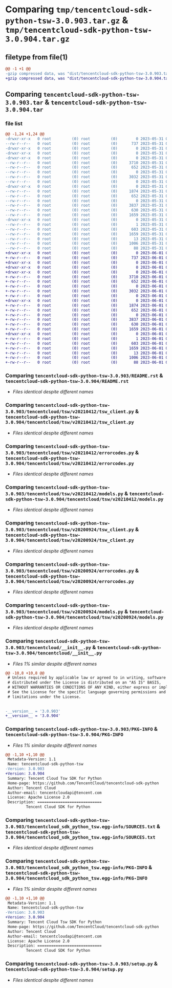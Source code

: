 # Comparing `tmp/tencentcloud-sdk-python-tsw-3.0.903.tar.gz` & `tmp/tencentcloud-sdk-python-tsw-3.0.904.tar.gz`

## filetype from file(1)

```diff
@@ -1 +1 @@
-gzip compressed data, was "dist/tencentcloud-sdk-python-tsw-3.0.903.tar", last modified: Wed May 31 02:25:12 2023, max compression
+gzip compressed data, was "dist/tencentcloud-sdk-python-tsw-3.0.904.tar", last modified: Thu Jun  1 02:50:14 2023, max compression
```

## Comparing `tencentcloud-sdk-python-tsw-3.0.903.tar` & `tencentcloud-sdk-python-tsw-3.0.904.tar`

### file list

```diff
@@ -1,24 +1,24 @@
-drwxr-xr-x   0 root         (0) root         (0)        0 2023-05-31 02:25:12.000000 tencentcloud-sdk-python-tsw-3.0.903/
--rw-r--r--   0 root         (0) root         (0)      737 2023-05-31 02:25:12.000000 tencentcloud-sdk-python-tsw-3.0.903/README.rst
-drwxr-xr-x   0 root         (0) root         (0)        0 2023-05-31 02:25:12.000000 tencentcloud-sdk-python-tsw-3.0.903/tencentcloud/
-drwxr-xr-x   0 root         (0) root         (0)        0 2023-05-31 02:25:12.000000 tencentcloud-sdk-python-tsw-3.0.903/tencentcloud/tsw/
-drwxr-xr-x   0 root         (0) root         (0)        0 2023-05-31 02:25:12.000000 tencentcloud-sdk-python-tsw-3.0.903/tencentcloud/tsw/v20210412/
--rw-r--r--   0 root         (0) root         (0)     3710 2023-05-31 02:25:12.000000 tencentcloud-sdk-python-tsw-3.0.903/tencentcloud/tsw/v20210412/tsw_client.py
--rw-r--r--   0 root         (0) root         (0)      652 2023-05-31 02:25:12.000000 tencentcloud-sdk-python-tsw-3.0.903/tencentcloud/tsw/v20210412/errorcodes.py
--rw-r--r--   0 root         (0) root         (0)        0 2023-05-31 02:25:12.000000 tencentcloud-sdk-python-tsw-3.0.903/tencentcloud/tsw/v20210412/__init__.py
--rw-r--r--   0 root         (0) root         (0)     3032 2023-05-31 02:25:12.000000 tencentcloud-sdk-python-tsw-3.0.903/tencentcloud/tsw/v20210412/models.py
--rw-r--r--   0 root         (0) root         (0)        0 2023-05-31 02:25:12.000000 tencentcloud-sdk-python-tsw-3.0.903/tencentcloud/tsw/__init__.py
-drwxr-xr-x   0 root         (0) root         (0)        0 2023-05-31 02:25:12.000000 tencentcloud-sdk-python-tsw-3.0.903/tencentcloud/tsw/v20200924/
--rw-r--r--   0 root         (0) root         (0)     1874 2023-05-31 02:25:12.000000 tencentcloud-sdk-python-tsw-3.0.903/tencentcloud/tsw/v20200924/tsw_client.py
--rw-r--r--   0 root         (0) root         (0)      652 2023-05-31 02:25:12.000000 tencentcloud-sdk-python-tsw-3.0.903/tencentcloud/tsw/v20200924/errorcodes.py
--rw-r--r--   0 root         (0) root         (0)        0 2023-05-31 02:25:12.000000 tencentcloud-sdk-python-tsw-3.0.903/tencentcloud/tsw/v20200924/__init__.py
--rw-r--r--   0 root         (0) root         (0)     3837 2023-05-31 02:25:12.000000 tencentcloud-sdk-python-tsw-3.0.903/tencentcloud/tsw/v20200924/models.py
--rw-r--r--   0 root         (0) root         (0)      630 2023-05-31 02:25:12.000000 tencentcloud-sdk-python-tsw-3.0.903/tencentcloud/__init__.py
--rw-r--r--   0 root         (0) root         (0)     1659 2023-05-31 02:25:12.000000 tencentcloud-sdk-python-tsw-3.0.903/PKG-INFO
-drwxr-xr-x   0 root         (0) root         (0)        0 2023-05-31 02:25:12.000000 tencentcloud-sdk-python-tsw-3.0.903/tencentcloud_sdk_python_tsw.egg-info/
--rw-r--r--   0 root         (0) root         (0)        1 2023-05-31 02:25:12.000000 tencentcloud-sdk-python-tsw-3.0.903/tencentcloud_sdk_python_tsw.egg-info/dependency_links.txt
--rw-r--r--   0 root         (0) root         (0)      603 2023-05-31 02:25:12.000000 tencentcloud-sdk-python-tsw-3.0.903/tencentcloud_sdk_python_tsw.egg-info/SOURCES.txt
--rw-r--r--   0 root         (0) root         (0)     1659 2023-05-31 02:25:12.000000 tencentcloud-sdk-python-tsw-3.0.903/tencentcloud_sdk_python_tsw.egg-info/PKG-INFO
--rw-r--r--   0 root         (0) root         (0)       13 2023-05-31 02:25:12.000000 tencentcloud-sdk-python-tsw-3.0.903/tencentcloud_sdk_python_tsw.egg-info/top_level.txt
--rw-r--r--   0 root         (0) root         (0)     1006 2023-05-31 02:25:12.000000 tencentcloud-sdk-python-tsw-3.0.903/setup.py
--rw-r--r--   0 root         (0) root         (0)       88 2023-05-31 02:25:12.000000 tencentcloud-sdk-python-tsw-3.0.903/setup.cfg
+drwxr-xr-x   0 root         (0) root         (0)        0 2023-06-01 02:50:14.000000 tencentcloud-sdk-python-tsw-3.0.904/
+-rw-r--r--   0 root         (0) root         (0)      737 2023-06-01 02:50:14.000000 tencentcloud-sdk-python-tsw-3.0.904/README.rst
+drwxr-xr-x   0 root         (0) root         (0)        0 2023-06-01 02:50:14.000000 tencentcloud-sdk-python-tsw-3.0.904/tencentcloud/
+drwxr-xr-x   0 root         (0) root         (0)        0 2023-06-01 02:50:14.000000 tencentcloud-sdk-python-tsw-3.0.904/tencentcloud/tsw/
+drwxr-xr-x   0 root         (0) root         (0)        0 2023-06-01 02:50:14.000000 tencentcloud-sdk-python-tsw-3.0.904/tencentcloud/tsw/v20210412/
+-rw-r--r--   0 root         (0) root         (0)     3710 2023-06-01 02:50:14.000000 tencentcloud-sdk-python-tsw-3.0.904/tencentcloud/tsw/v20210412/tsw_client.py
+-rw-r--r--   0 root         (0) root         (0)      652 2023-06-01 02:50:14.000000 tencentcloud-sdk-python-tsw-3.0.904/tencentcloud/tsw/v20210412/errorcodes.py
+-rw-r--r--   0 root         (0) root         (0)        0 2023-06-01 02:50:14.000000 tencentcloud-sdk-python-tsw-3.0.904/tencentcloud/tsw/v20210412/__init__.py
+-rw-r--r--   0 root         (0) root         (0)     3032 2023-06-01 02:50:14.000000 tencentcloud-sdk-python-tsw-3.0.904/tencentcloud/tsw/v20210412/models.py
+-rw-r--r--   0 root         (0) root         (0)        0 2023-06-01 02:50:14.000000 tencentcloud-sdk-python-tsw-3.0.904/tencentcloud/tsw/__init__.py
+drwxr-xr-x   0 root         (0) root         (0)        0 2023-06-01 02:50:14.000000 tencentcloud-sdk-python-tsw-3.0.904/tencentcloud/tsw/v20200924/
+-rw-r--r--   0 root         (0) root         (0)     1874 2023-06-01 02:50:14.000000 tencentcloud-sdk-python-tsw-3.0.904/tencentcloud/tsw/v20200924/tsw_client.py
+-rw-r--r--   0 root         (0) root         (0)      652 2023-06-01 02:50:14.000000 tencentcloud-sdk-python-tsw-3.0.904/tencentcloud/tsw/v20200924/errorcodes.py
+-rw-r--r--   0 root         (0) root         (0)        0 2023-06-01 02:50:14.000000 tencentcloud-sdk-python-tsw-3.0.904/tencentcloud/tsw/v20200924/__init__.py
+-rw-r--r--   0 root         (0) root         (0)     3837 2023-06-01 02:50:14.000000 tencentcloud-sdk-python-tsw-3.0.904/tencentcloud/tsw/v20200924/models.py
+-rw-r--r--   0 root         (0) root         (0)      630 2023-06-01 02:50:14.000000 tencentcloud-sdk-python-tsw-3.0.904/tencentcloud/__init__.py
+-rw-r--r--   0 root         (0) root         (0)     1659 2023-06-01 02:50:14.000000 tencentcloud-sdk-python-tsw-3.0.904/PKG-INFO
+drwxr-xr-x   0 root         (0) root         (0)        0 2023-06-01 02:50:14.000000 tencentcloud-sdk-python-tsw-3.0.904/tencentcloud_sdk_python_tsw.egg-info/
+-rw-r--r--   0 root         (0) root         (0)        1 2023-06-01 02:50:14.000000 tencentcloud-sdk-python-tsw-3.0.904/tencentcloud_sdk_python_tsw.egg-info/dependency_links.txt
+-rw-r--r--   0 root         (0) root         (0)      603 2023-06-01 02:50:14.000000 tencentcloud-sdk-python-tsw-3.0.904/tencentcloud_sdk_python_tsw.egg-info/SOURCES.txt
+-rw-r--r--   0 root         (0) root         (0)     1659 2023-06-01 02:50:14.000000 tencentcloud-sdk-python-tsw-3.0.904/tencentcloud_sdk_python_tsw.egg-info/PKG-INFO
+-rw-r--r--   0 root         (0) root         (0)       13 2023-06-01 02:50:14.000000 tencentcloud-sdk-python-tsw-3.0.904/tencentcloud_sdk_python_tsw.egg-info/top_level.txt
+-rw-r--r--   0 root         (0) root         (0)     1006 2023-06-01 02:50:14.000000 tencentcloud-sdk-python-tsw-3.0.904/setup.py
+-rw-r--r--   0 root         (0) root         (0)       88 2023-06-01 02:50:14.000000 tencentcloud-sdk-python-tsw-3.0.904/setup.cfg
```

### Comparing `tencentcloud-sdk-python-tsw-3.0.903/README.rst` & `tencentcloud-sdk-python-tsw-3.0.904/README.rst`

 * *Files identical despite different names*

### Comparing `tencentcloud-sdk-python-tsw-3.0.903/tencentcloud/tsw/v20210412/tsw_client.py` & `tencentcloud-sdk-python-tsw-3.0.904/tencentcloud/tsw/v20210412/tsw_client.py`

 * *Files identical despite different names*

### Comparing `tencentcloud-sdk-python-tsw-3.0.903/tencentcloud/tsw/v20210412/errorcodes.py` & `tencentcloud-sdk-python-tsw-3.0.904/tencentcloud/tsw/v20210412/errorcodes.py`

 * *Files identical despite different names*

### Comparing `tencentcloud-sdk-python-tsw-3.0.903/tencentcloud/tsw/v20210412/models.py` & `tencentcloud-sdk-python-tsw-3.0.904/tencentcloud/tsw/v20210412/models.py`

 * *Files identical despite different names*

### Comparing `tencentcloud-sdk-python-tsw-3.0.903/tencentcloud/tsw/v20200924/tsw_client.py` & `tencentcloud-sdk-python-tsw-3.0.904/tencentcloud/tsw/v20200924/tsw_client.py`

 * *Files identical despite different names*

### Comparing `tencentcloud-sdk-python-tsw-3.0.903/tencentcloud/tsw/v20200924/errorcodes.py` & `tencentcloud-sdk-python-tsw-3.0.904/tencentcloud/tsw/v20200924/errorcodes.py`

 * *Files identical despite different names*

### Comparing `tencentcloud-sdk-python-tsw-3.0.903/tencentcloud/tsw/v20200924/models.py` & `tencentcloud-sdk-python-tsw-3.0.904/tencentcloud/tsw/v20200924/models.py`

 * *Files identical despite different names*

### Comparing `tencentcloud-sdk-python-tsw-3.0.903/tencentcloud/__init__.py` & `tencentcloud-sdk-python-tsw-3.0.904/tencentcloud/__init__.py`

 * *Files 1% similar despite different names*

```diff
@@ -10,8 +10,8 @@
 # Unless required by applicable law or agreed to in writing, software
 # distributed under the License is distributed on an "AS IS" BASIS,
 # WITHOUT WARRANTIES OR CONDITIONS OF ANY KIND, either express or implied.
 # See the License for the specific language governing permissions and
 # limitations under the License.
 
 
-__version__ = '3.0.903'
+__version__ = '3.0.904'
```

### Comparing `tencentcloud-sdk-python-tsw-3.0.903/PKG-INFO` & `tencentcloud-sdk-python-tsw-3.0.904/PKG-INFO`

 * *Files 1% similar despite different names*

```diff
@@ -1,10 +1,10 @@
 Metadata-Version: 1.1
 Name: tencentcloud-sdk-python-tsw
-Version: 3.0.903
+Version: 3.0.904
 Summary: Tencent Cloud Tsw SDK for Python
 Home-page: https://github.com/TencentCloud/tencentcloud-sdk-python
 Author: Tencent Cloud
 Author-email: tencentcloudapi@tencent.com
 License: Apache License 2.0
 Description: ============================
         Tencent Cloud SDK for Python
```

### Comparing `tencentcloud-sdk-python-tsw-3.0.903/tencentcloud_sdk_python_tsw.egg-info/SOURCES.txt` & `tencentcloud-sdk-python-tsw-3.0.904/tencentcloud_sdk_python_tsw.egg-info/SOURCES.txt`

 * *Files identical despite different names*

### Comparing `tencentcloud-sdk-python-tsw-3.0.903/tencentcloud_sdk_python_tsw.egg-info/PKG-INFO` & `tencentcloud-sdk-python-tsw-3.0.904/tencentcloud_sdk_python_tsw.egg-info/PKG-INFO`

 * *Files 1% similar despite different names*

```diff
@@ -1,10 +1,10 @@
 Metadata-Version: 1.1
 Name: tencentcloud-sdk-python-tsw
-Version: 3.0.903
+Version: 3.0.904
 Summary: Tencent Cloud Tsw SDK for Python
 Home-page: https://github.com/TencentCloud/tencentcloud-sdk-python
 Author: Tencent Cloud
 Author-email: tencentcloudapi@tencent.com
 License: Apache License 2.0
 Description: ============================
         Tencent Cloud SDK for Python
```

### Comparing `tencentcloud-sdk-python-tsw-3.0.903/setup.py` & `tencentcloud-sdk-python-tsw-3.0.904/setup.py`

 * *Files identical despite different names*

